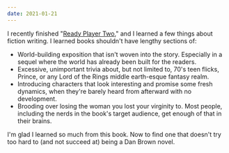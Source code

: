 ```yaml
---
date: 2021-01-21
---
```


I recently finished "[Ready Player Two](https://www.goodreads.com/book/show/26082916-ready-player-two)," and I learned a few things about fiction writing. I learned books shouldn't have lengthy sections of:

* World-building exposition that isn't woven into the story. Especially in a sequel where the world has already been built for the readers.
* Excessive, unimportant trivia about, but not limited to, 70's teen flicks, Prince, or any Lord of the Rings middle earth-esque fantasy realm.
* Introducing characters that look interesting and promise some fresh dynamics, when they're barely heard from afterward with no development.
* Brooding over losing the woman you lost your virginity to. Most people, including the nerds in the book's target audience, get enough of that in their brains.

I'm glad I learned so much from this book. Now to find one that doesn't try too hard to (and not succeed at) being a Dan Brown novel.
